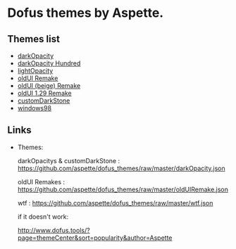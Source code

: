 # Dofus themes by Aspette.

## Themes list

- [darkOpacity](https://github.com/aspette/dofus_themes/blob/master/themes/darkOpacity/darkOpacity.jpg?raw=true)
- [darkOpacity Hundred](https://github.com/aspette/dofus_themes/blob/master/themes/darkOpacity%20Hundred/darkOpacityHundred.jpg?raw=true)
- [lightOpacity](https://github.com/aspette/dofus_themes/blob/master/themes/lightOpacity/lightOpacity.jpg?raw=true)
- [oldUI Remake](https://github.com/aspette/dofus_themes/blob/master/themes/oldUI%20Remake/oldUIPreview.jpg?raw=true)
- [oldUI (beige) Remake](https://raw.githubusercontent.com/aspette/dofus_themes/master/themes/oldUI%20beige%20Remake/oldUIPreview.jpg?raw=true)
- [oldUI 1.29 Remake](https://github.com/aspette/dofus_themes/blob/master/themes/oldUI%201.29%20Remake/oldUIPreview.jpg?raw=true)
- [customDarkStone](https://github.com/aspette/dofus_themes/blob/master/themes/customDarkStone/darkStonePreview.jpg?raw=true)
- [windows98](https://github.com/aspette/dofus_themes/blob/master/destruction/w98.jpg?raw=true)

## Links

- Themes:
	
	darkOpacitys & customDarkStone : https://github.com/aspette/dofus_themes/raw/master/darkOpacity.json
	
	oldUI Remakes : https://github.com/aspette/dofus_themes/raw/master/oldUIRemake.json
  
 	wtf : https://github.com/aspette/dofus_themes/raw/master/wtf.json
	
  if it doesn't work: 
  
  http://www.dofus.tools/?page=themeCenter&sort=popularity&author=Aspette
